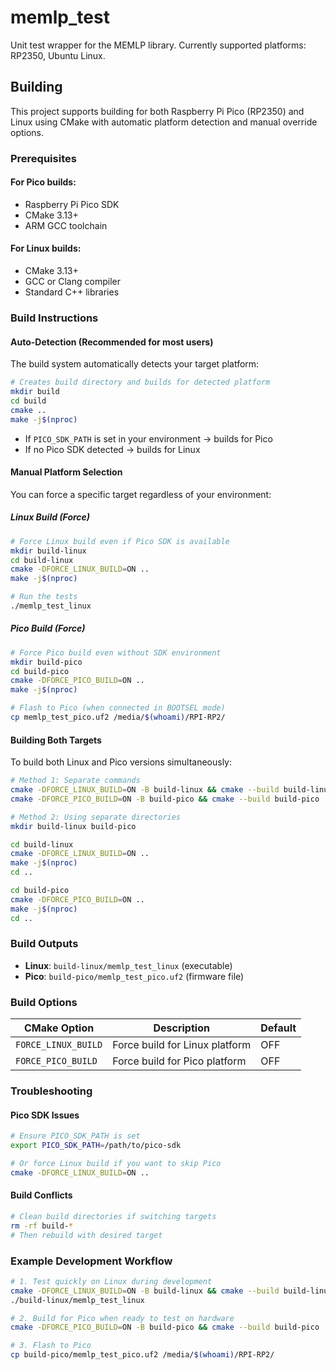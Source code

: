 # memlp_test

Unit test wrapper for the MEMLP library. Currently supported platforms: RP2350, Ubuntu Linux.

## Building

This project supports building for both Raspberry Pi Pico (RP2350) and Linux using CMake with automatic platform detection and manual override options.

### Prerequisites

#### For Pico builds:
- Raspberry Pi Pico SDK
- CMake 3.13+
- ARM GCC toolchain

#### For Linux builds:
- CMake 3.13+
- GCC or Clang compiler
- Standard C++ libraries

### Build Instructions

#### Auto-Detection (Recommended for most users)

The build system automatically detects your target platform:

```bash
# Creates build directory and builds for detected platform
mkdir build
cd build
cmake ..
make -j$(nproc)
```

- If `PICO_SDK_PATH` is set in your environment → builds for Pico
- If no Pico SDK detected → builds for Linux

#### Manual Platform Selection

You can force a specific target regardless of your environment:

##### Linux Build (Force)
```bash
# Force Linux build even if Pico SDK is available
mkdir build-linux
cd build-linux
cmake -DFORCE_LINUX_BUILD=ON ..
make -j$(nproc)

# Run the tests
./memlp_test_linux
```

##### Pico Build (Force)
```bash
# Force Pico build even without SDK environment
mkdir build-pico
cd build-pico
cmake -DFORCE_PICO_BUILD=ON ..
make -j$(nproc)

# Flash to Pico (when connected in BOOTSEL mode)
cp memlp_test_pico.uf2 /media/$(whoami)/RPI-RP2/
```

#### Building Both Targets

To build both Linux and Pico versions simultaneously:

```bash
# Method 1: Separate commands
cmake -DFORCE_LINUX_BUILD=ON -B build-linux && cmake --build build-linux
cmake -DFORCE_PICO_BUILD=ON -B build-pico && cmake --build build-pico

# Method 2: Using separate directories
mkdir build-linux build-pico

cd build-linux
cmake -DFORCE_LINUX_BUILD=ON ..
make -j$(nproc)
cd ..

cd build-pico
cmake -DFORCE_PICO_BUILD=ON ..
make -j$(nproc)
cd ..
```

### Build Outputs

- **Linux**: `build-linux/memlp_test_linux` (executable)
- **Pico**: `build-pico/memlp_test_pico.uf2` (firmware file)

### Build Options

| CMake Option | Description | Default |
|--------------|-------------|---------|
| `FORCE_LINUX_BUILD` | Force build for Linux platform | OFF |
| `FORCE_PICO_BUILD` | Force build for Pico platform | OFF |

### Troubleshooting

#### Pico SDK Issues
```bash
# Ensure PICO_SDK_PATH is set
export PICO_SDK_PATH=/path/to/pico-sdk

# Or force Linux build if you want to skip Pico
cmake -DFORCE_LINUX_BUILD=ON ..
```

#### Build Conflicts
```bash
# Clean build directories if switching targets
rm -rf build-*
# Then rebuild with desired target
```

### Example Development Workflow

```bash
# 1. Test quickly on Linux during development
cmake -DFORCE_LINUX_BUILD=ON -B build-linux && cmake --build build-linux
./build-linux/memlp_test_linux

# 2. Build for Pico when ready to test on hardware
cmake -DFORCE_PICO_BUILD=ON -B build-pico && cmake --build build-pico

# 3. Flash to Pico
cp build-pico/memlp_test_pico.uf2 /media/$(whoami)/RPI-RP2/
```
